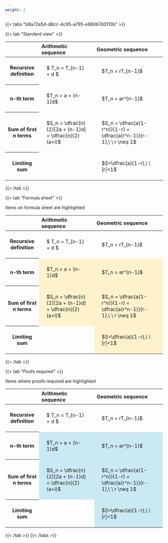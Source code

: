 ```yaml
---
weight: 2
---
```


{{< tabs "b8a72a5d-d8cc-4c95-a795-e66067d3110b" >}}

{{< tab "Standard view" >}}

<style type="text/css">
#T_5ab71 th.col_heading {
  text-align: left;
  font-size: 1em;
}
#T_5ab71 td {
  text-align: left;
  font-size: 1em;
  padding: 1.5em;
}
</style>
<table id="T_5ab71">
  <thead>
    <tr>
      <th class="blank level0" >&nbsp;</th>
      <th id="T_5ab71_level0_col0" class="col_heading level0 col0" >Arithmetic sequence</th>
      <th id="T_5ab71_level0_col1" class="col_heading level0 col1" >Geometric sequence</th>
    </tr>
  </thead>
  <tbody>
    <tr>
      <th id="T_5ab71_level0_row0" class="row_heading level0 row0" >Recursive definition</th>
      <td id="T_5ab71_row0_col0" class="data row0 col0" >$ T_n = T_{n-1} + d $</td>
      <td id="T_5ab71_row0_col1" class="data row0 col1" >$T_n = rT_{n-1}$</td>
    </tr>
    <tr>
      <th id="T_5ab71_level0_row1" class="row_heading level0 row1" >n-th term</th>
      <td id="T_5ab71_row1_col0" class="data row1 col0" >$T_n = a + (n-1)d$</td>
      <td id="T_5ab71_row1_col1" class="data row1 col1" >$T_n = ar^{n-1}$</td>
    </tr>
    <tr>
      <th id="T_5ab71_level0_row2" class="row_heading level0 row2" >Sum of first n terms</th>
      <td id="T_5ab71_row2_col0" class="data row2 col0" >$S_n = \dfrac{n}{2}[2a + (n-1)d] = \dfrac{n}{2}(a+l)$</td>
      <td id="T_5ab71_row2_col1" class="data row2 col1" >$S_n = \dfrac{a(1-r^n)}{1-r} = \dfrac{a(r^n-1)}{r-1},\ \  r \neq 1$</td>
    </tr>
    <tr>
      <th id="T_5ab71_level0_row3" class="row_heading level0 row3" >Limiting sum</th>
      <td id="T_5ab71_row3_col0" class="data row3 col0" ></td>
      <td id="T_5ab71_row3_col1" class="data row3 col1" >$S=\dfrac{a}{1-r},\ \ |r|<1$</td>
    </tr>
  </tbody>
</table>
{{< /tab >}}

{{< tab "Formula sheet" >}}

Items on formula sheet are highlighted 
<br>
<style type="text/css">
#T_d3b41 th.col_heading {
  text-align: left;
  font-size: 1em;
}
#T_d3b41 td {
  text-align: left;
  font-size: 1em;
  padding: 1.5em;
}
#T_d3b41_row0_col0, #T_d3b41_row0_col1, #T_d3b41_row3_col0 {
  background-color: rgba(0,0,0,0);
}
#T_d3b41_row1_col0, #T_d3b41_row1_col1, #T_d3b41_row2_col0, #T_d3b41_row2_col1, #T_d3b41_row3_col1 {
  background-color: rgba(255,194,10, 0.2);
}
</style>
<table id="T_d3b41">
  <thead>
    <tr>
      <th class="blank level0" >&nbsp;</th>
      <th id="T_d3b41_level0_col0" class="col_heading level0 col0" >Arithmetic sequence</th>
      <th id="T_d3b41_level0_col1" class="col_heading level0 col1" >Geometric sequence</th>
    </tr>
  </thead>
  <tbody>
    <tr>
      <th id="T_d3b41_level0_row0" class="row_heading level0 row0" >Recursive definition</th>
      <td id="T_d3b41_row0_col0" class="data row0 col0" >$ T_n = T_{n-1} + d $</td>
      <td id="T_d3b41_row0_col1" class="data row0 col1" >$T_n = rT_{n-1}$</td>
    </tr>
    <tr>
      <th id="T_d3b41_level0_row1" class="row_heading level0 row1" >n-th term</th>
      <td id="T_d3b41_row1_col0" class="data row1 col0" >$T_n = a + (n-1)d$</td>
      <td id="T_d3b41_row1_col1" class="data row1 col1" >$T_n = ar^{n-1}$</td>
    </tr>
    <tr>
      <th id="T_d3b41_level0_row2" class="row_heading level0 row2" >Sum of first n terms</th>
      <td id="T_d3b41_row2_col0" class="data row2 col0" >$S_n = \dfrac{n}{2}[2a + (n-1)d] = \dfrac{n}{2}(a+l)$</td>
      <td id="T_d3b41_row2_col1" class="data row2 col1" >$S_n = \dfrac{a(1-r^n)}{1-r} = \dfrac{a(r^n-1)}{r-1},\ \  r \neq 1$</td>
    </tr>
    <tr>
      <th id="T_d3b41_level0_row3" class="row_heading level0 row3" >Limiting sum</th>
      <td id="T_d3b41_row3_col0" class="data row3 col0" ></td>
      <td id="T_d3b41_row3_col1" class="data row3 col1" >$S=\dfrac{a}{1-r},\ \ |r|<1$</td>
    </tr>
  </tbody>
</table>
{{< /tab >}}

{{< tab "Poofs required" >}}

Items where proofs required are highlighted 
<br>
<style type="text/css">
#T_3f516 th.col_heading {
  text-align: left;
  font-size: 1em;
}
#T_3f516 td {
  text-align: left;
  font-size: 1em;
  padding: 1.5em;
}
#T_3f516_row0_col0, #T_3f516_row0_col1, #T_3f516_row3_col0 {
  background-color: rgba(0,0,0,0);
}
#T_3f516_row1_col0, #T_3f516_row1_col1, #T_3f516_row2_col0, #T_3f516_row2_col1, #T_3f516_row3_col1 {
  background-color: rgba(0,150,200, 0.2);
}
</style>
<table id="T_3f516">
  <thead>
    <tr>
      <th class="blank level0" >&nbsp;</th>
      <th id="T_3f516_level0_col0" class="col_heading level0 col0" >Arithmetic sequence</th>
      <th id="T_3f516_level0_col1" class="col_heading level0 col1" >Geometric sequence</th>
    </tr>
  </thead>
  <tbody>
    <tr>
      <th id="T_3f516_level0_row0" class="row_heading level0 row0" >Recursive definition</th>
      <td id="T_3f516_row0_col0" class="data row0 col0" >$ T_n = T_{n-1} + d $</td>
      <td id="T_3f516_row0_col1" class="data row0 col1" >$T_n = rT_{n-1}$</td>
    </tr>
    <tr>
      <th id="T_3f516_level0_row1" class="row_heading level0 row1" >n-th term</th>
      <td id="T_3f516_row1_col0" class="data row1 col0" >$T_n = a + (n-1)d$</td>
      <td id="T_3f516_row1_col1" class="data row1 col1" >$T_n = ar^{n-1}$</td>
    </tr>
    <tr>
      <th id="T_3f516_level0_row2" class="row_heading level0 row2" >Sum of first n terms</th>
      <td id="T_3f516_row2_col0" class="data row2 col0" >$S_n = \dfrac{n}{2}[2a + (n-1)d] = \dfrac{n}{2}(a+l)$</td>
      <td id="T_3f516_row2_col1" class="data row2 col1" >$S_n = \dfrac{a(1-r^n)}{1-r} = \dfrac{a(r^n-1)}{r-1},\ \  r \neq 1$</td>
    </tr>
    <tr>
      <th id="T_3f516_level0_row3" class="row_heading level0 row3" >Limiting sum</th>
      <td id="T_3f516_row3_col0" class="data row3 col0" ></td>
      <td id="T_3f516_row3_col1" class="data row3 col1" >$S=\dfrac{a}{1-r},\ \ |r|<1$</td>
    </tr>
  </tbody>
</table>
{{< /tab >}}
{{< /tabs >}}